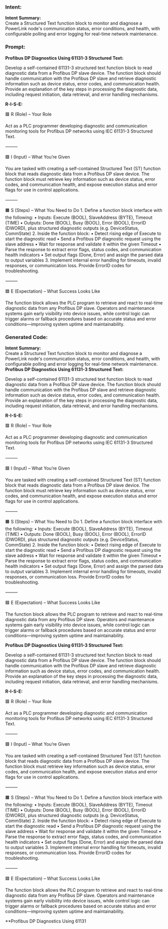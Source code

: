 ### Intent:
**Intent Summary:**  
Create a Structured Text function block to monitor and diagnose a PowerLink node's communication status, error conditions, and health, with configurable polling and error logging for real-time network maintenance.

### Prompt:
**Profibus DP Diagnostics Using 61131-3 Structured Text:**

Develop a self-contained 61131-3 structured text function block to read diagnostic data from a Profibus DP slave device. The function block should handle communication with the Profibus DP slave and retrieve diagnostic information such as device status, error codes, and communication health. Provide an explanation of the key steps in processing the diagnostic data, including request initiation, data retrieval, and error handling mechanisms.

**R-I-S-E:**

🟥 R (Role) – Your Role

Act as a PLC programmer developing diagnostic and communication monitoring tools for Profibus DP networks using IEC 61131-3 Structured Text.

⸻

🟩 I (Input) – What You’re Given

You are tasked with creating a self-contained Structured Text (ST) function block that reads diagnostic data from a Profibus DP slave device. The function block must retrieve key information such as device status, error codes, and communication health, and expose execution status and error flags for use in control applications.

⸻

🟧 S (Steps) – What You Need to Do
	1.	Define a function block interface with the following:
	•	Inputs: Execute (BOOL), SlaveAddress (BYTE), Timeout (TIME)
	•	Outputs: Done (BOOL), Busy (BOOL), Error (BOOL), ErrorID (DWORD), plus structured diagnostic outputs (e.g. DeviceStatus, CommState)
	2.	Inside the function block:
	•	Detect rising edge of Execute to start the diagnostic read
	•	Send a Profibus DP diagnostic request using the slave address
	•	Wait for response and validate it within the given Timeout
	•	Parse the response to extract error flags, status codes, and communication health indicators
	•	Set output flags (Done, Error) and assign the parsed data to output variables
	3.	Implement internal error handling for timeouts, invalid responses, or communication loss. Provide ErrorID codes for troubleshooting.

⸻

🟦 E (Expectation) – What Success Looks Like

The function block allows the PLC program to retrieve and react to real-time diagnostic data from any Profibus DP slave. Operators and maintenance systems gain early visibility into device issues, while control logic can trigger alarms or fallback procedures based on accurate status and error conditions—improving system uptime and maintainability.

### Generated Code:
**Intent Summary:**  
Create a Structured Text function block to monitor and diagnose a PowerLink node's communication status, error conditions, and health, with configurable polling and error logging for real-time network maintenance.
**Profibus DP Diagnostics Using 61131-3 Structured Text:**

Develop a self-contained 61131-3 structured text function block to read diagnostic data from a Profibus DP slave device. The function block should handle communication with the Profibus DP slave and retrieve diagnostic information such as device status, error codes, and communication health. Provide an explanation of the key steps in processing the diagnostic data, including request initiation, data retrieval, and error handling mechanisms.

**R-I-S-E:**

🟥 R (Role) – Your Role

Act as a PLC programmer developing diagnostic and communication monitoring tools for Profibus DP networks using IEC 61131-3 Structured Text.

⸻

🟩 I (Input) – What You’re Given

You are tasked with creating a self-contained Structured Text (ST) function block that reads diagnostic data from a Profibus DP slave device. The function block must retrieve key information such as device status, error codes, and communication health, and expose execution status and error flags for use in control applications.

⸻

🟧 S (Steps) – What You Need to Do
	1.	Define a function block interface with the following:
	•	Inputs: Execute (BOOL), SlaveAddress (BYTE), Timeout (TIME)
	•	Outputs: Done (BOOL), Busy (BOOL), Error (BOOL), ErrorID (DWORD), plus structured diagnostic outputs (e.g. DeviceStatus, CommState)
	2.	Inside the function block:
	•	Detect rising edge of Execute to start the diagnostic read
	•	Send a Profibus DP diagnostic request using the slave address
	•	Wait for response and validate it within the given Timeout
	•	Parse the response to extract error flags, status codes, and communication health indicators
	•	Set output flags (Done, Error) and assign the parsed data to output variables
	3.	Implement internal error handling for timeouts, invalid responses, or communication loss. Provide ErrorID codes for troubleshooting.

⸻

🟦 E (Expectation) – What Success Looks Like

The function block allows the PLC program to retrieve and react to real-time diagnostic data from any Profibus DP slave. Operators and maintenance systems gain early visibility into device issues, while control logic can trigger alarms or fallback procedures based on accurate status and error conditions—improving system uptime and maintainability.  

**Profibus DP Diagnostics Using 61131-3 Structured Text:**

Develop a self-contained 61131-3 structured text function block to read diagnostic data from a Profibus DP slave device. The function block should handle communication with the Profibus DP slave and retrieve diagnostic information such as device status, error codes, and communication health. Provide an explanation of the key steps in processing the diagnostic data, including request initiation, data retrieval, and error handling mechanisms.

**R-I-S-E:**

🟥 R (Role) – Your Role

Act as a PLC programmer developing diagnostic and communication monitoring tools for Profibus DP networks using IEC 61131-3 Structured Text.

⸻

🟩 I (Input) – What You’re Given

You are tasked with creating a self-contained Structured Text (ST) function block that reads diagnostic data from a Profibus DP slave device. The function block must retrieve key information such as device status, error codes, and communication health, and expose execution status and error flags for use in control applications.

⸻

🟧 S (Steps) – What You Need to Do
	1.	Define a function block interface with the following:
	•	Inputs: Execute (BOOL), SlaveAddress (BYTE), Timeout (TIME)
	•	Outputs: Done (BOOL), Busy (BOOL), Error (BOOL), ErrorID (DWORD), plus structured diagnostic outputs (e.g. DeviceStatus, CommState)
	2.	Inside the function block:
	•	Detect rising edge of Execute to start the diagnostic read
	•	Send a Profibus DP diagnostic request using the slave address
	•	Wait for response and validate it within the given Timeout
	•	Parse the response to extract error flags, status codes, and communication health indicators
	•	Set output flags (Done, Error) and assign the parsed data to output variables
	3.	Implement internal error handling for timeouts, invalid responses, or communication loss. Provide ErrorID codes for troubleshooting.

⸻

🟦 E (Expectation) – What Success Looks Like

The function block allows the PLC program to retrieve and react to real-time diagnostic data from any Profibus DP slave. Operators and maintenance systems gain early visibility into device issues, while control logic can trigger alarms or fallback procedures based on accurate status and error conditions—improving system uptime and maintainability.  

**Profibus DP Diagnostics Using 61131
